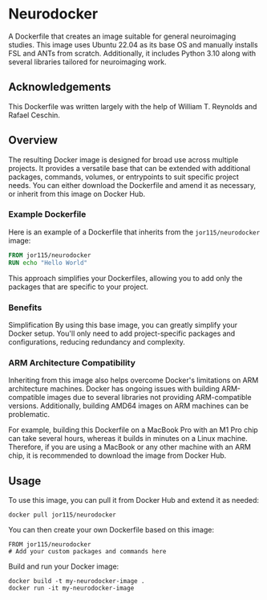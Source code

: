 # Neurodocker

A Dockerfile that creates an image suitable for general neuroimaging studies. This image uses Ubuntu 22.04 as its base OS and manually installs FSL and ANTs from scratch. Additionally, it includes Python 3.10 along with several libraries tailored for neuroimaging work.

## Acknowledgements
This Dockerfile was written largely with the help of William T. Reynolds and Rafael Ceschin. 

## Overview

The resulting Docker image is designed for broad use across multiple projects. It provides a versatile base that can be extended with additional packages, commands, volumes, or entrypoints to suit specific project needs. You can either download the Dockerfile and amend it as necessary, or inherit from this image on Docker Hub.

### Example Dockerfile

Here is an example of a Dockerfile that inherits from the `jor115/neurodocker` image:

```Dockerfile
FROM jor115/neurodocker
RUN echo "Hello World"
```

This approach simplifies your Dockerfiles, allowing you to add only the packages that are specific to your project.

### Benefits
Simplification
By using this base image, you can greatly simplify your Docker setup. You'll only need to add project-specific packages and configurations, reducing redundancy and complexity.

### ARM Architecture Compatibility
Inheriting from this image also helps overcome Docker's limitations on ARM architecture machines. Docker has ongoing issues with building ARM-compatible images due to several libraries not providing ARM-compatible versions. Additionally, building AMD64 images on ARM machines can be problematic.

For example, building this Dockerfile on a MacBook Pro with an M1 Pro chip can take several hours, whereas it builds in minutes on a Linux machine. Therefore, if you are using a MacBook or any other machine with an ARM chip, it is recommended to download the image from Docker Hub.

## Usage
To use this image, you can pull it from Docker Hub and extend it as needed:
```
docker pull jor115/neurodocker

```

You can then create your own Dockerfile based on this image:
```
FROM jor115/neurodocker
# Add your custom packages and commands here

```

Build and run your Docker image:
```
docker build -t my-neurodocker-image .
docker run -it my-neurodocker-image
```

